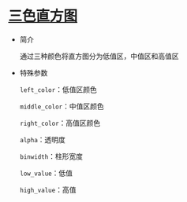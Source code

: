 # [三色直方图](/basic/tricolor-histogram)

- 简介

  通过三种颜色将直方图分为低值区，中值区和高值区

- 特殊参数

  `left_color`：低值区颜色

  `middle_color`：中值区颜色

  `right_color`：高值区颜色

  `alpha`：透明度

  `binwidth`：柱形宽度

  `low_value`：低值

  `high_value`：高值
